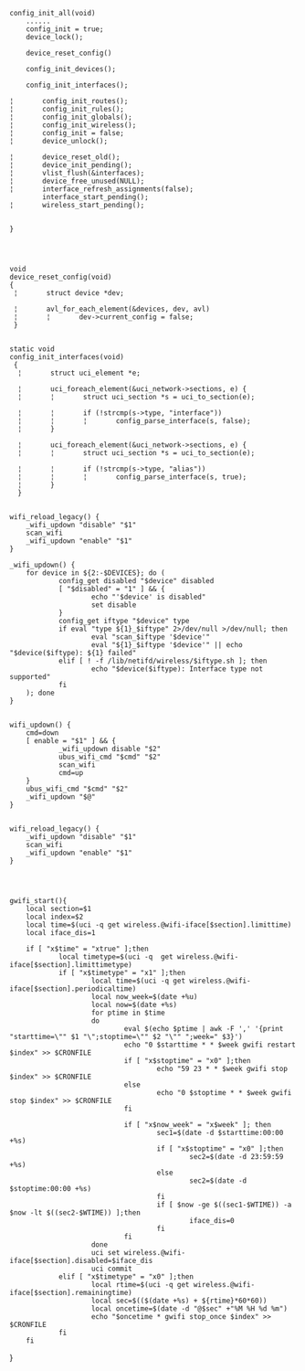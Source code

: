 	config_init_all(void)    
		......
		config_init = true; 
		device_lock();
		
		device_reset_config()
		
		config_init_devices();
		
		config_init_interfaces();
		
	¦       config_init_routes();
  	¦       config_init_rules();
  	¦       config_init_globals();
  	¦       config_init_wireless();
  	¦       config_init = false;
  	¦       device_unlock();

 	¦       device_reset_old();
   	¦       device_init_pending();
   	¦       vlist_flush(&interfaces);
  	¦       device_free_unused(NULL);
 	¦       interface_refresh_assignments(false);
 	        interface_start_pending();
  	¦       wireless_start_pending();

		
	}
	
	
	
	
	void
	device_reset_config(void)
  	{
 	 ¦       struct device *dev;

	 ¦       avl_for_each_element(&devices, dev, avl)
  	 ¦       ¦       dev->current_config = false;
 	 }
	
	
	static void
  	config_init_interfaces(void)
 	 {
 	  ¦       struct uci_element *e; 

	  ¦       uci_foreach_element(&uci_network->sections, e) {
	  ¦       ¦       struct uci_section *s = uci_to_section(e);
  
	  ¦       ¦       if (!strcmp(s->type, "interface"))
	  ¦       ¦       ¦       config_parse_interface(s, false);
	  ¦       }
  
	  ¦       uci_foreach_element(&uci_network->sections, e) {
	  ¦       ¦       struct uci_section *s = uci_to_section(e);
	  
	  ¦       ¦       if (!strcmp(s->type, "alias"))
	  ¦       ¦       ¦       config_parse_interface(s, true);
	  ¦       }
	  }
  

	wifi_reload_legacy() {
        _wifi_updown "disable" "$1"
        scan_wifi
        _wifi_updown "enable" "$1"
	}

	_wifi_updown() {
        for device in ${2:-$DEVICES}; do (
                config_get disabled "$device" disabled
                [ "$disabled" = "1" ] && {
                        echo "'$device' is disabled"
                        set disable
                }
                config_get iftype "$device" type
                if eval "type ${1}_$iftype" 2>/dev/null >/dev/null; then
                        eval "scan_$iftype '$device'"
                        eval "${1}_$iftype '$device'" || echo "$device($iftype): ${1} failed"
                elif [ ! -f /lib/netifd/wireless/$iftype.sh ]; then
                        echo "$device($iftype): Interface type not supported"
                fi
        ); done
	}


	wifi_updown() {
        cmd=down
        [ enable = "$1" ] && {
                _wifi_updown disable "$2"
                ubus_wifi_cmd "$cmd" "$2"
                scan_wifi
                cmd=up
        }
        ubus_wifi_cmd "$cmd" "$2"
        _wifi_updown "$@"
	}


	wifi_reload_legacy() {
        _wifi_updown "disable" "$1"
        scan_wifi
        _wifi_updown "enable" "$1"
	}




	gwifi_start(){
        local section=$1
        local index=$2
        local time=$(uci -q get wireless.@wifi-iface[$section].limittime)
        local iface_dis=1

        if [ "x$time" = "xtrue" ];then
                local timetype=$(uci -q  get wireless.@wifi-iface[$section].limittimetype)
                if [ "x$timetype" = "x1" ];then
                        local time=$(uci -q get wireless.@wifi-iface[$section].periodicaltime)
                        local now_week=$(date +%u)
                        local now=$(date +%s)
                        for ptime in $time
                        do
                                eval $(echo $ptime | awk -F ',' '{print "starttime=\"" $1 "\";stoptime=\"" $2 "\"" ";week=" $3}')
                                echo "0 $starttime * * $week gwifi restart $index" >> $CRONFILE
                                if [ "x$stoptime" = "x0" ];then
                                        echo "59 23 * * $week gwifi stop $index" >> $CRONFILE
                                else
                                        echo "0 $stoptime * * $week gwifi stop $index" >> $CRONFILE
                                fi

                                if [ "x$now_week" = "x$week" ]; then
                                        sec1=$(date -d $starttime:00:00 +%s)
                                        if [ "x$stoptime" = "x0" ];then
                                                sec2=$(date -d 23:59:59 +%s)
                                        else
                                                sec2=$(date -d $stoptime:00:00 +%s)
                                        fi
                                        if [ $now -ge $((sec1-$WTIME)) -a $now -lt $((sec2-$WTIME)) ];then
                                                iface_dis=0
                                        fi
                                fi
                        done
                        uci set wireless.@wifi-iface[$section].disabled=$iface_dis
                        uci commit
                elif [ "x$timetype" = "x0" ];then
                        local rtime=$(uci -q get wireless.@wifi-iface[$section].remainingtime)
                        local sec=$(($(date +%s) + ${rtime}*60*60))
                        local oncetime=$(date -d "@$sec" +"%M %H %d %m")
                        echo "$oncetime * gwifi stop_once $index" >> $CRONFILE
                fi
        fi
}